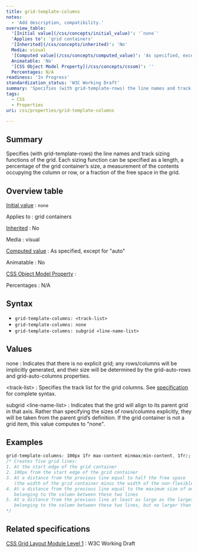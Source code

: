 ```yaml
---
title: grid-template-columns
notes:
  - 'Add description, compatibility.'
overview_table:
  '[Initial value](/css/concepts/initial_value)': '`none`'
  'Applies to': 'grid containers'
  '[Inherited](/css/concepts/inherited)': 'No'
  Media: visual
  '[Computed value](/css/concepts/computed_value)': 'As specified, except for "auto"'
  Animatable: 'No'
  '[CSS Object Model Property](/css/concepts/cssom)': ''
  Percentages: N/A
readiness: 'In Progress'
standardization_status: 'W3C Working Draft'
summary: 'Specifies (with grid-template-rows) the line names and track sizing functions of the grid. Each sizing function can be specified as a length, a percentage of the grid container’s size, a measurement of the contents occupying the column or row, or a fraction of the free space in the grid.'
tags:
  - CSS
  - Properties
uri: css/properties/grid-template-columns

---
```

## <span>Summary</span>

Specifies (with grid-template-rows) the line names and track sizing functions of the grid. Each sizing function can be specified as a length, a percentage of the grid container’s size, a measurement of the contents occupying the column or row, or a fraction of the free space in the grid.

## <span>Overview table</span>

[Initial value](/css/concepts/initial_value)
:   `none`

Applies to
:   grid containers

[Inherited](/css/concepts/inherited)
:   No

Media
:   visual

[Computed value](/css/concepts/computed_value)
:   As specified, except for "auto"

Animatable
:   No

[CSS Object Model Property](/css/concepts/cssom)
:

Percentages
:   N/A

## <span>Syntax</span>

-   `grid-template-columns: <track-list>`
-   `grid-template-columns: none`
-   `grid-template-columns: subgrid <line-name-list>`

## <span>Values</span>

none
:   Indicates that there is no explicit grid; any rows/columns will be implicitly generated, and their size will be determined by the grid-auto-rows and grid-auto-columns properties.

\<track-list\>
:   Specifies the track list for the grid columns. See [specification](http://www.w3.org/TR/css3-grid-layout/#track-list) for complete syntax.

subgrid \<line-name-list\>
:   Indicates that the grid will align to its parent grid in that axis. Rather than specifying the sizes of rows/columns explicitly, they will be taken from the parent grid’s definition. If the grid container is not a grid item, this value computes to "none".

## <span>Examples</span>

``` css
grid-template-columns: 100px 1fr max-content minmax(min-content, 1fr);
/* Creates five grid lines:
1. At the start edge of the grid container
2. 100px from the start edge of the grid container
3. At a distance from the previous line equal to half the free space
   (the width of the grid container minus the width of the non-flexible grid tracks)
4. At a distance from the previous line equal to the maximum size of any grid items
   belonging to the column between these two lines
5. At a distance from the previous line at least as large as the largest minimum size of any grid items
   belonging to the column between these two lines, but no larger than the other half of the free space
*/
```

## <span>Related specifications</span>

[CSS Grid Layout Module Level 1](http://www.w3.org/TR/css3-grid-layout/)
:   W3C Working Draft
